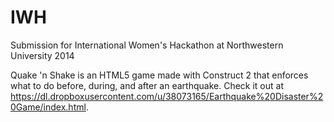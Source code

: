 IWH
===
Submission for International Women's Hackathon at Northwestern University 2014

Quake 'n Shake is an HTML5 game made with Construct 2 that enforces what to do before, during, and after an earthquake.
Check it out at https://dl.dropboxusercontent.com/u/38073165/Earthquake%20Disaster%20Game/index.html.
